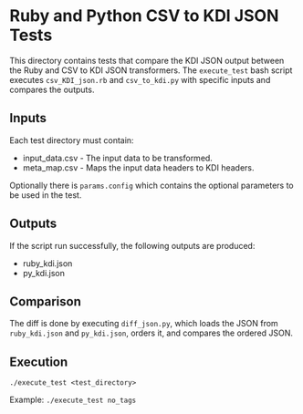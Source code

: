 # Ruby and Python CSV to KDI JSON Tests

This directory contains tests that compare the KDI JSON output between the Ruby and CSV to KDI JSON
transformers.  The `execute_test` bash script executes `csv_KDI_json.rb` and `csv_to_kdi.py` with
specific inputs and compares the outputs.

## Inputs

Each test directory must contain:

- input_data.csv - The input data to be transformed.
- meta_map.csv - Maps the input data headers to KDI headers.

Optionally there is `params.config` which contains the optional parameters to be used in the test.

## Outputs

If the script run successfully, the following outputs are produced:

- ruby_kdi.json
- py_kdi.json

## Comparison

The diff is done by executing `diff_json.py`, which loads the JSON from `ruby_kdi.json` and
`py_kdi.json`, orders it, and compares the ordered JSON.

## Execution

`./execute_test <test_directory>`

Example:
`./execute_test no_tags`

